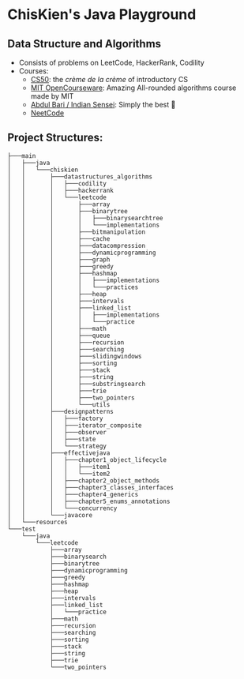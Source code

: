 # ChisKien's Java Playground


## Data Structure and Algorithms

- Consists of problems on LeetCode, HackerRank, Codility
- Courses:
    - [CS50](https://www.youtube.com/watch?v=X8h4dq9Hzq8): the _crème de la crème_ of introductory CS
    - [MIT OpenCourseware](https://www.youtube.com/watch?v=ZA-tUyM_y7s&list=PLUl4u3cNGP63EdVPNLG3ToM6LaEUuStEY): Amazing
      All-rounded algorithms course made by MIT
    - [Abdul Bari / Indian Sensei](https://www.youtube.com/watch?v=0IAPZzGSbME&list=PLDN4rrl48XKpZkf03iYFl-O29szjTrs_O):
      Simply the best 🤣
    - [NeetCode](https://neetcode.io/roadmap)

## Project Structures:

```shell
├───main
│   ├───java
│   │   └───chiskien
│   │       ├───datastructures_algorithms
│   │       │   ├───codility
│   │       │   ├───hackerrank
│   │       │   └───leetcode
│   │       │       ├───array
│   │       │       ├───binarytree
│   │       │       │   ├───binarysearchtree
│   │       │       │   └───implementations
│   │       │       ├───bitmanipulation
│   │       │       ├───cache
│   │       │       ├───datacompression
│   │       │       ├───dynamicprogramming
│   │       │       ├───graph
│   │       │       ├───greedy
│   │       │       ├───hashmap
│   │       │       │   ├───implementations
│   │       │       │   └───practices
│   │       │       ├───heap
│   │       │       ├───intervals
│   │       │       ├───linked_list
│   │       │       │   ├───implementations
│   │       │       │   └───practice
│   │       │       ├───math
│   │       │       ├───queue
│   │       │       ├───recursion
│   │       │       ├───searching
│   │       │       ├───slidingwindows
│   │       │       ├───sorting
│   │       │       ├───stack
│   │       │       ├───string
│   │       │       ├───substringsearch
│   │       │       ├───trie
│   │       │       ├───two_pointers
│   │       │       └───utils
│   │       ├───designpatterns
│   │       │   ├───factory
│   │       │   ├───iterator_composite
│   │       │   ├───observer
│   │       │   ├───state
│   │       │   └───strategy
│   │       ├───effectivejava
│   │       │   ├───chapter1_object_lifecycle
│   │       │   │   ├───item1
│   │       │   │   └───item2
│   │       │   ├───chapter2_object_methods
│   │       │   ├───chapter3_classes_interfaces
│   │       │   ├───chapter4_generics
│   │       │   ├───chapter5_enums_annotations
│   │       │   └───concurrency
│   │       └───javacore
│   └───resources
└───test
    └───java
        └───leetcode
            ├───array
            ├───binarysearch
            ├───binarytree
            ├───dynamicprogramming
            ├───greedy
            ├───hashmap
            ├───heap
            ├───intervals
            ├───linked_list
            │   └───practice
            ├───math
            ├───recursion
            ├───searching
            ├───sorting
            ├───stack
            ├───string
            ├───trie
            └───two_pointers

```
